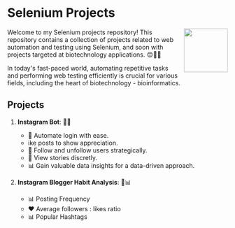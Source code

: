 # Selenium Projects

<div style="float: right; margin: 0px 0px 10px 10px;"><img src="https://github.com/irfanizzath/Selenium/assets/121705156/110f9968-1dd4-4e0d-86bb-8f12c93af182" width="100px" /></div>

Welcome to my Selenium projects repository! This repository contains a collection of projects related to web automation and testing using Selenium, and soon with projects targeted at biotechnology applications. 😊🧬🚀

In today's fast-paced world, automating repetitive tasks and performing web testing efficiently is crucial for various fields, including the heart of biotechnology - bioinformatics.

## Projects

1. **Instagram Bot**: 🤖✨

   - 🚀 Automate login with ease.
   - ike posts to show appreciation.
   - 🤝 Follow and unfollow users strategically.
   - 📖 View stories discretly.
   - 📊 Gain valuable data insights for a data-driven approach.

2. **Instagram Blogger Habit Analysis**: 🤖📊

   - 📊 Posting Frequency
   - ❤️ Average followers : likes ratio
   - 📊 Popular Hashtags
